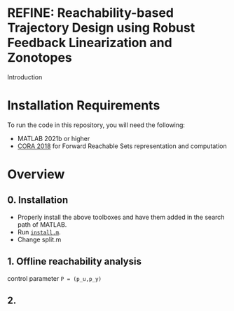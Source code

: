 # REFINE: Reachability-based Trajectory Design using Robust Feedback Linearization and Zonotopes
Introduction

# Installation Requirements
To run the code in this repository, you will need the following:
- MATLAB 2021b or higher
- [CORA 2018](https://tumcps.github.io/CORA/) for Forward Reachable Sets representation and computation

# Overview
## 0. Installation
- Properly install the above toolboxes and have them added in the search path of MATLAB.
- Run [`install.m`](https://github.com/jinsunl/REFINE/blob/main/install.m).
- Change split.m


## 1. Offline reachability analysis
control parameter `P = (p_u,p_y)`



## 2. 

